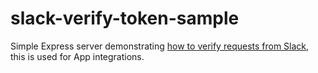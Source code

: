 # slack-verify-token-sample

Simple Express server demonstrating [how to verify requests from Slack](https://api.slack.com/docs/verifying-requests-from-slack#), this is used for App integrations.
